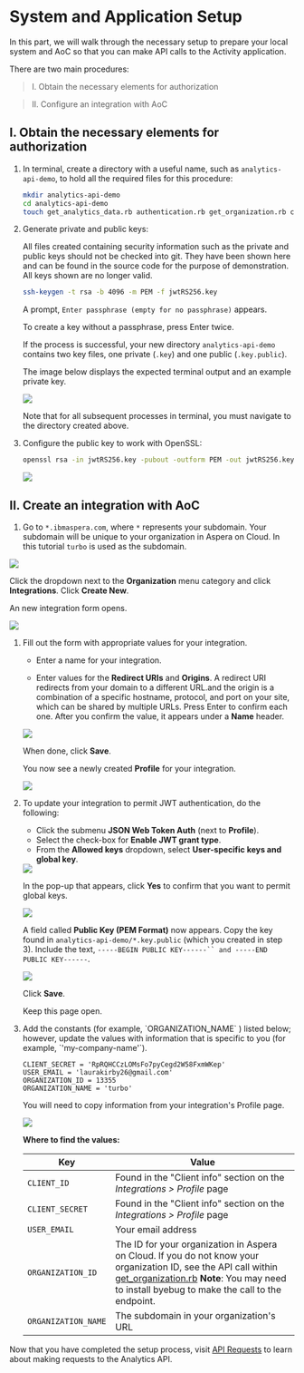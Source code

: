 # System and Application Setup

In this part, we will walk through the necessary setup to prepare your local system and AoC so that you can make API calls to the Activity application.

There are two main procedures:

  > I. Obtain the necessary elements for authorization

  > II. Configure an integration with AoC

## I. Obtain the necessary elements for authorization

1. In terminal, create a directory with a useful name, such as `analytics-api-demo`, to hold all the required files for this procedure:

    ```bash
    mkdir analytics-api-demo
    cd analytics-api-demo
    touch get_analytics_data.rb authentication.rb get_organization.rb constants.rb Gemfile
    ```

1. Generate private and public keys:

    <!-- Don't know what this paragraph means: -->All files created containing security information such as the private and public keys should not be checked into git. They have been shown here and can be found in the source code for the purpose of demonstration. All keys shown are no longer valid.

    ```bash
    ssh-keygen -t rsa -b 4096 -m PEM -f jwtRS256.key
    ```

    A prompt, `Enter passphrase (empty for no passphrase)` appears.

    To create a key without a passphrase, press Enter twice.

    If the process is successful, your new directory `analytics-api-demo` contains two key files, one private (`.key`) and one public (`.key.public`).

    The image below displays the expected terminal output and an example private key.

    <div class="demo-image">
     <img src="images/3-preview-private-key.png"/>
    </div>

   Note that for all subsequent processes in terminal, you must navigate to the directory created above.

1. Configure the public key to work with OpenSSL:

    ```bash
    openssl rsa -in jwtRS256.key -pubout -outform PEM -out jwtRS256.key.pub
    ```

     <div class="demo-image">
       <img src="images/4-configure-jwt-for-openssl.png"/>
     </div>

## II. Create an integration with AoC

<!-- Jonathan Solomon: remove "qa" from all sample URLs, including screenshots; it's confusing. -->

1. Go to `*.ibmaspera.com`, where `*` represents your subdomain. Your subdomain will be unique to your organization in Aspera on Cloud. In this tutorial `turbo` is used as the subdomain.

<div class="demo-image">
     <img src="images/5-integrations-create-new.png"/>
    </div>

   Click the dropdown next to the **Organization** menu category and click **Integrations**. Click **Create New**.

   An new integration form opens.

<div class="demo-image">
     <img src="images/6-new-form.png"/>
    </div>

1. Fill out the form with appropriate values for your integration.

   * Enter a name for your integration.

   * Enter values for the **Redirect URIs** and **Origins**. A redirect URI redirects from your domain to a different URL.and the origin is a combination of a specific hostname, protocol, and port on your site, which can be shared by multiple URLs. <!-- Get better examples for this. What does this mean?: "which for the purposes of the Activity API can be any value." --> Press Enter to confirm each one. After you confirm the value, it appears under a **Name** header.

    <div class="demo-image">
     <img src="images/7-new-form-filled-out.png"/>
    </div>

   When done, click **Save**.

   You now see a newly created **Profile** for your integration.

    <div class="demo-image">
     <img src="images/8-profile-details.png"/>
    </div>

1. To update your integration to permit JWT authentication, do the following:
    * Click the submenu **JSON Web Token Auth** (next to **Profile**).
    * Select the check-box for **Enable JWT grant type**.
    * From the **Allowed keys** dropdown, select **User-specific keys and global key**.

    <div class="demo-image">
     <img src="images/11-jwt-selections-continued.png"/>
    </div>

    In the pop-up that appears, click **Yes** to confirm that you want to permit global keys.

    <div class="demo-image">
     <img src="images/12-allow-gloabl-keys.png"/>
    </div>

    A field called **Public Key (PEM Format)** now appears. Copy the key found in `analytics-api-demo/*.key.public` (which you created in step 3). Include the text, `-----BEGIN PUBLIC KEY------`` and -----END PUBLIC KEY------`.

    <div class="demo-image">
     <img src="images/13-copy-public-key.png"/>
    </div>

   Click **Save**.

   Keep this page open.

1. <!-- We're missing something here - did the "touch config.yml" step get deleted? --> Add the constants (for example, `ORGANIZATION_NAME` ) listed below; however, update the values with information that is specific to you (for example, `'my-company-name'`).


   ```CLIENT_ID = BNMWnBP3Rg
   CLIENT_SECRET = 'RpRQHCCzLOMsFo7pyCegd2W58FxmWKep'
   USER_EMAIL = 'laurakirby26@gmail.com'
   ORGANIZATION_ID = 13355
   ORGANIZATION_NAME = 'turbo'
   ```

   You will need to copy information from your integration's Profile page.

   <div class="demo-image">
       <img src="images/15-add-config-data.png"/>
      </div>

    **Where to find the values:**

    | Key | Value |
    | --- | --- |
    | `CLIENT_ID` | Found in the "Client info" section on the *Integrations > Profile* page |
    | `CLIENT_SECRET` | Found in the "Client info" section on the *Integrations > Profile* page |
    | `USER_EMAIL` | Your email address |
    | `ORGANIZATION_ID` | The ID for your organization in Aspera on Cloud. If you do not know your organization ID, see the API call within [get_organization.rb](https://github.com/LauraKirby/aspera-ibm-analytics-api/blob/master/analytics-api-demo/get_organization.rb) **Note**: You may need to install byebug to make the call to the endpoint. <!-- Note from Jonathan Solomon -->|
    | `ORGANIZATION_NAME` | The subdomain in your organization's URL |

Now that you have completed the setup process, visit [API Requests](./analytics-api.md) to learn about making requests to the Analytics API.
